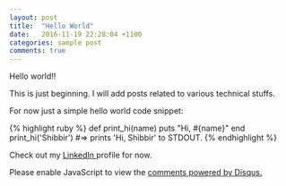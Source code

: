 ```yaml
---
layout: post
title:  "Hello World"
date:   2016-11-19 22:28:04 +1100
categories: sample post
comments: true
---
```

Hello world!!

This is just beginning. I will add posts related to various technical stuffs.

For now just a simple hello world code snippet:

{% highlight ruby %}
def print_hi(name)
  puts "Hi, #{name}"
end
print_hi('Shibbir')
#=> prints 'Hi, Shibbir' to STDOUT.
{% endhighlight %}

Check out my [LinkedIn ][linkedin-profile] profile for now.

[linkedin-profile]: https://www.linkedin.com/in/shibbirhossain

<div id="disqus_thread"></div>
<script>

/**
*  RECOMMENDED CONFIGURATION VARIABLES: EDIT AND UNCOMMENT THE SECTION BELOW TO INSERT DYNAMIC VALUES FROM YOUR PLATFORM OR CMS.
*  LEARN WHY DEFINING THESE VARIABLES IS IMPORTANT: https://disqus.com/admin/universalcode/#configuration-variables*/
/*
var disqus_config = function () {
this.page.url = PAGE_URL;  // Replace PAGE_URL with your page's canonical URL variable
this.page.identifier = PAGE_IDENTIFIER; // Replace PAGE_IDENTIFIER with your page's unique identifier variable
};
*/
(function() { // DON'T EDIT BELOW THIS LINE
var d = document, s = d.createElement('script');
s.src = 'https://shibbirhossain-1.disqus.com/embed.js';
s.setAttribute('data-timestamp', +new Date());
(d.head || d.body).appendChild(s);
})();
</script>
<noscript>Please enable JavaScript to view the <a href="https://disqus.com/?ref_noscript">comments powered by Disqus.</a></noscript>
                            
